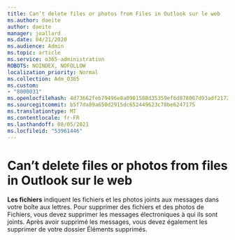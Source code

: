 ```yaml
---
title: Can’t delete files or photos from Files in Outlook sur le web
ms.author: daeite
author: daeite
manager: joallard
ms.date: 04/21/2020
ms.audience: Admin
ms.topic: article
ms.service: o365-administration
ROBOTS: NOINDEX, NOFOLLOW
localization_priority: Normal
ms.collection: Adm_O365
ms.custom:
- "8000031"
ms.openlocfilehash: 4d73662feb79496e8a0901588d35359ef6d878067d93adf2172504e4d96af1cc
ms.sourcegitcommit: b5f7da89a650d2915dc652449623c78be6247175
ms.translationtype: MT
ms.contentlocale: fr-FR
ms.lasthandoff: 08/05/2021
ms.locfileid: "53961446"
---
```

# <a name="cant-delete-files-or-photos-from-files-in-outlook-on-the-web"></a>Can’t delete files or photos from files in Outlook sur le web

**Les fichiers** indiquent les fichiers et les photos joints aux messages dans votre boîte aux lettres. Pour supprimer des fichiers et des photos de Fichiers, vous devez supprimer les messages électroniques à qui ils sont joints. Après avoir supprimé les messages, vous devez également les supprimer de votre dossier Éléments supprimés.